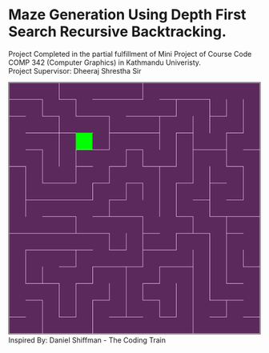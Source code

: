 # Maze Generation Using Depth First Search Recursive Backtracking.
<p>Project Completed in the partial fulfillment of Mini Project of Course Code COMP 342 (Computer Graphics) in Kathmandu Univeristy. <br>Project Supervisor: Dheeraj Shrestha Sir </p>
<img src = 'mazegenerated.PNG'>
<span>Inspired By: Daniel Shiffman - The Coding Train </span>
